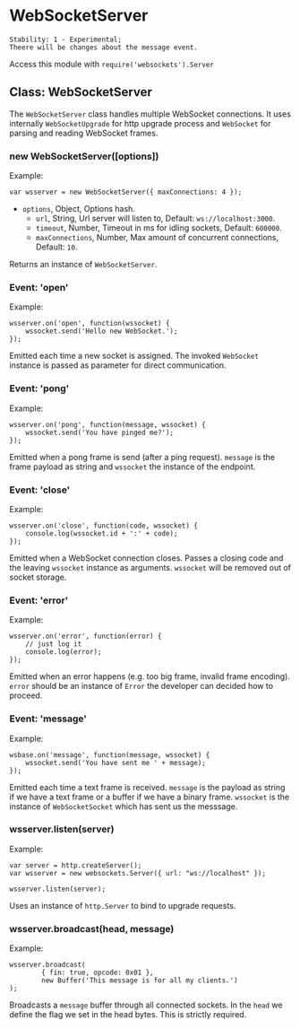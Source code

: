 # WebSocketServer

    Stability: 1 - Experimental; 
    Theere will be changes about the message event.

Access this module with `require('websockets').Server`

## Class: WebSocketServer

The `WebSocketServer` class handles multiple WebSocket connections. It uses
internally `WebSocketUpgrade` for http upgrade process and `WebSocket` for
parsing and reading WebSocket frames.

### new WebSocketServer([options])

Example:

    var wsserver = new WebSocketServer({ maxConnections: 4 });

* `options`, Object, Options hash.
    * `url`, String, Url server will listen to, Default: `ws://localhost:3000`.
    * `timeout`, Number, Timeout in ms for idling sockets, Default: `600000`.
    * `maxConnections`, Number, Max amount of concurrent connections, Default: `10`.

Returns an instance of `WebSocketServer`.

### Event: 'open'

Example:

    wsserver.on('open', function(wssocket) {
        wssocket.send('Hello new WebSocket.');
    });

Emitted each time a new socket is assigned. The invoked `WebSocket` instance is 
passed as parameter for direct communication.

### Event: 'pong'

Example:

    wsserver.on('pong', function(message, wssocket) {
        wssocket.send('You have pinged me?');
    });

Emitted when a pong frame is send (after a ping request). `message` is the 
frame payload as string and `wssocket` the instance of the endpoint.

### Event: 'close'

Example:

    wsserver.on('close', function(code, wssocket) {
        console.log(wssocket.id + ':' + code);
    });

Emitted when a WebSocket connection closes. Passes a closing code and the 
leaving `wssocket` instance as arguments. `wssocket` will be removed out of 
socket storage.

### Event: 'error'

Example:

    wsserver.on('error', function(error) {
        // just log it
        console.log(error);
    });

Emitted when an error happens (e.g. too big frame, invalid frame encoding).
`error` should be an instance of `Error` the developer can decided how to 
proceed.

### Event: 'message'

Example:

    wsbase.on('message', function(message, wssocket) {
        wssocket.send('You have sent me ' + message);
    });

Emitted each time a text frame is received. `message` is the payload as string 
if we have a text frame or a buffer if we have a binary frame. `wssocket` is the 
instance of `WebSocketSocket` which has sent us the messsage.

### wsserver.listen(server)

Example:

    var server = http.createServer();
    var wsserver = new websockets.Server({ url: "ws://localhost" });
    
    wsserver.listen(server);

Uses an instance of `http.Server` to bind to upgrade requests.

### wsserver.broadcast(head, message)

Example:

    wsserver.broadcast(
            { fin: true, opcode: 0x01 }, 
            new Buffer('This message is for all my clients.')
    );

Broadcasts a `message` buffer through all connected sockets. In the `head` we
define the flag we set in the head bytes. This is strictly required.
